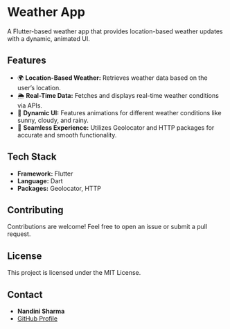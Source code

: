 # Weather App

A Flutter-based weather app that provides location-based weather updates with a dynamic, animated UI.

## Features

- 🌍 **Location-Based Weather:** Retrieves weather data based on the user’s location.
- 🌦️ **Real-Time Data:** Fetches and displays real-time weather conditions via APIs.
- 🎨 **Dynamic UI:** Features animations for different weather conditions like sunny, cloudy, and rainy.
- 📍 **Seamless Experience:** Utilizes Geolocator and HTTP packages for accurate and smooth functionality.

## Tech Stack

- **Framework:** Flutter
- **Language:** Dart
- **Packages:** Geolocator, HTTP

## Contributing

Contributions are welcome! Feel free to open an issue or submit a pull request.

## License

This project is licensed under the MIT License.

## Contact

- **Nandini Sharma**
- [GitHub Profile](https://github.com/Nandini056)
